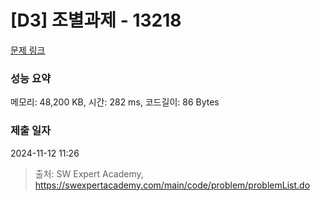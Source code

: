 # [D3] 조별과제 - 13218 

[문제 링크](https://swexpertacademy.com/main/code/problem/problemDetail.do?contestProbId=AXzjvCCq-PwDFASs) 

### 성능 요약

메모리: 48,200 KB, 시간: 282 ms, 코드길이: 86 Bytes

### 제출 일자

2024-11-12 11:26



> 출처: SW Expert Academy, https://swexpertacademy.com/main/code/problem/problemList.do